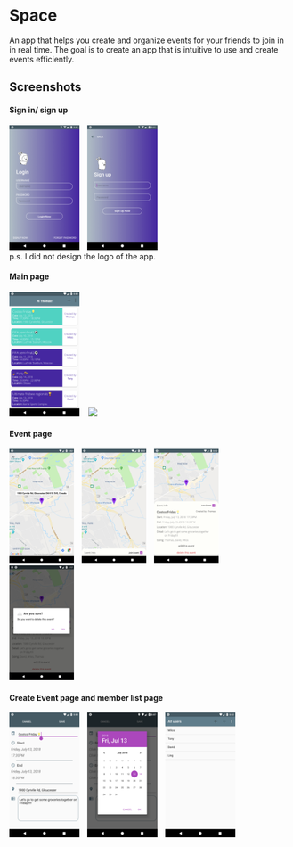 # Space
An app that helps you create and organize events for your friends to join in in real time.
The goal is to create an app that is intuitive to use and create events efficiently.

## Screenshots
#### Sign in/ sign up
<img src="Screenshots/Screenshot1.png" width="25%" />&ensp;&ensp;<img src="Screenshots/Screenshot2.png" width="25%" /> <br>
p.s. I did not design the logo of the app.

#### Main page
<img src="Screenshots/Screenshot3.png" width="25%" />&nbsp;&nbsp;&nbsp;&nbsp;<img src="Screenshots/Demo.gif" width="25%" />

#### Event page
<img src="Screenshots/Screenshot5.png" width="23%"/>&emsp;<img src="Screenshots/Screenshot4.png" width="23%"/>&emsp;<img src="Screenshots/Screenshot6.png" width="23%"/>&emsp;<img src="Screenshots/Screenshot10.png" width="23%"/>

#### Create Event page and member list page
<img src="Screenshots/Screenshot8.png" width="25%"/>&emsp;<img src="Screenshots/Screenshot9.png" width="25%"/>&emsp;<img src="Screenshots/Screenshot7.png" width="25%"/>
